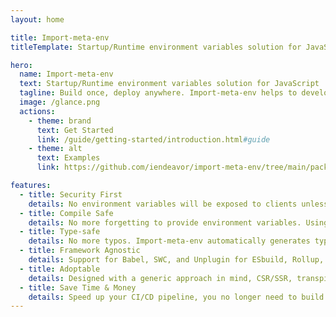 ```yaml
---
layout: home

title: Import-meta-env
titleTemplate: Startup/Runtime environment variables solution for JavaScript

hero:
  name: Import-meta-env
  text: Startup/Runtime environment variables solution for JavaScript
  tagline: Build once, deploy anywhere. Import-meta-env helps to developing applications following the 12-factor principles.
  image: /glance.png
  actions:
    - theme: brand
      text: Get Started
      link: /guide/getting-started/introduction.html#guide
    - theme: alt
      text: Examples
      link: https://github.com/iendeavor/import-meta-env/tree/main/packages/examples

features:
  - title: Security First
    details: No environment variables will be exposed to clients unless you define it in a .env.example file.
  - title: Compile Safe
    details: No more forgetting to provide environment variables. Using Import-meta-env, if your code compiles, it works.
  - title: Type-safe
    details: No more typos. Import-meta-env automatically generates types for your environment variables by using the .env.example file as a source of type information.
  - title: Framework Agnostic
    details: Support for Babel, SWC, and Unplugin for ESbuild, Rollup, Vite, and Webpack.
  - title: Adoptable
    details: Designed with a generic approach in mind, CSR/SSR, transpilers/bundlers, workers, service workers, and even micro frontend are all supported.
  - title: Save Time & Money
    details: Speed up your CI/CD pipeline, you no longer need to build multiple bundles for different stages.
---
```

